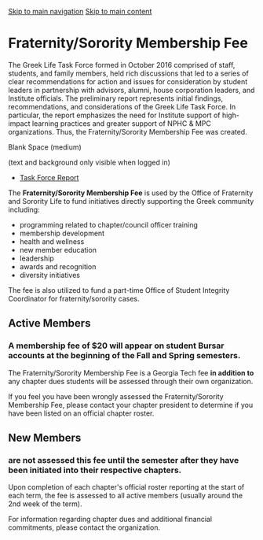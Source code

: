 [Skip to main navigation](https://greek.gatech.edu/current-members/membership-fee#main-navigation) [Skip to main content](https://greek.gatech.edu/current-members/membership-fee#main-content)

# Fraternity/Sorority Membership Fee

The Greek Life Task Force formed in October 2016 comprised of staff, students, and family members, held rich discussions that led to a series of clear recommendations for action and issues for consideration by student leaders in partnership with advisors, alumni, house corporation leaders, and Institute officials. The preliminary report represents initial findings, recommendations, and considerations of the Greek Life Task Force. In particular, the report emphasizes the need for Institute support of high-impact learning practices and greater support of NPHC & MPC organizations. Thus, the Fraternity/Sorority Membership Fee was created.

Blank Space (medium)

(text and background only visible when logged in)

- [Task Force Report](https://greek.gatech.edu/sites/default/files/file_block/greek_life_task_force_final_report_p1_0.pdf)

The **Fraternity/Sorority Membership Fee** is used by the Office of Fraternity and Sorority Life to fund initiatives directly supporting the Greek community including:

- programming related to chapter/council officer training
- membership development
- health and wellness
- new member education
- leadership
- awards and recognition
- diversity initiatives

The fee is also utilized to fund a part-time Office of Student Integrity Coordinator for fraternity/sorority cases.

## Active Members

### A membership fee of $20 will appear on student Bursar accounts at the beginning of the Fall and Spring semesters.

The Fraternity/Sorority Membership Fee is a Georgia Tech fee **in addition to** any chapter dues students will be assessed through their own organization.

If you feel you have been wrongly assessed the Fraternity/Sorority Membership Fee, please contact your chapter president to determine if you have been listed on an official chapter roster.

## New Members

### are not assessed this fee until the semester after they have been initiated into their respective chapters.

Upon completion of each chapter's official roster reporting at the start of each term, the fee is assessed to all active members (usually around the 2nd week of the term).

For information regarding chapter dues and additional financial commitments, please contact the organization.